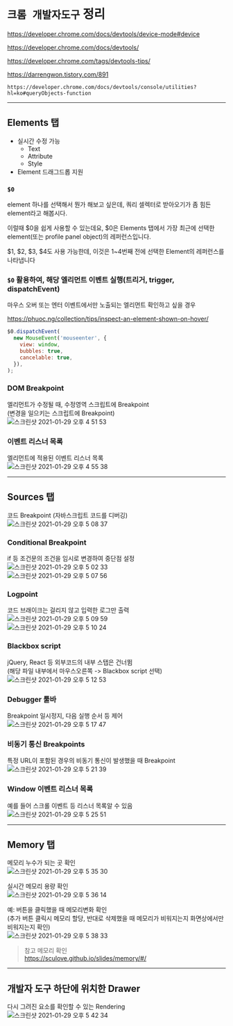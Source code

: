 # `크롬 개발자도구` 정리

https://developer.chrome.com/docs/devtools/device-mode#device

https://developer.chrome.com/docs/devtools/

https://developer.chrome.com/tags/devtools-tips/

https://darrengwon.tistory.com/891

`https://developer.chrome.com/docs/devtools/console/utilities?hl=ko#queryObjects-function`

---

## Elements 탭

- 실시간 수정 가능
  - Text
  - Attribute
  - Style
- Element 드래그드롭 지원

### `$0`

element 하나를 선택해서 뭔가 해보고 싶은데, 쿼리 셀렉터로 받아오기가 좀 힘든 element라고 해봅시다.

이럴때 $0을 쉽게 사용할 수 있는데요, $0은 Elements 탭에서 가장 최근에 선택한 element(또는 profile panel object)의 레퍼런스입니다.

$1, $2, $3, $4도 사용 가능한데, 이것은 1~4번째 전에 선택한 Element의 레퍼런스를 나타냅니다

### `$0` 활용하여, 해당 엘리먼트 이벤트 실행(트리거, trigger, dispatchEvent)

마우스 오버 또는 엔터 이벤트에서만 노출되는 엘리먼트 확인하고 싶을 경우

https://phuoc.ng/collection/tips/inspect-an-element-shown-on-hover/

```javascript
$0.dispatchEvent(
  new MouseEvent('mouseenter', {
    view: window,
    bubbles: true,
    cancelable: true,
  }),
);
```

### DOM Breakpoint

엘리먼트가 수정될 때, 수정영역 스크립트에 Breakpoint  
(변경을 일으키는 스크립트에 Breakpoint)  
![스크린샷 2021-01-29 오후 4 51 53](https://user-images.githubusercontent.com/10363214/106247007-4f2b2500-6252-11eb-9dd3-3ae56e167a8e.png)

### 이벤트 리스너 목록

엘리먼트에 적용된 이벤트 리스너 목록  
![스크린샷 2021-01-29 오후 4 55 38](https://user-images.githubusercontent.com/10363214/106247401-d4aed500-6252-11eb-8ed0-a83700a684b6.png)

---

## Sources 탭

코드 Breakpoint (자바스크립트 코드를 디버깅)  
![스크린샷 2021-01-29 오후 5 08 37](https://user-images.githubusercontent.com/10363214/106248669-a5996300-6254-11eb-83d1-dd9ccb2c2426.png)

### Conditional Breakpoint

if 등 조건문의 조건을 임시로 변경하여 중단점 설정  
![스크린샷 2021-01-29 오후 5 02 33](https://user-images.githubusercontent.com/10363214/106248062-cb723800-6253-11eb-9142-3c3afc54d7b1.png)  
![스크린샷 2021-01-29 오후 5 07 56](https://user-images.githubusercontent.com/10363214/106248590-8c90b200-6254-11eb-8de3-2a8333f86bcd.png)

### Logpoint

코드 브래이크는 걸리지 않고 입력한 로그만 출력  
![스크린샷 2021-01-29 오후 5 09 59](https://user-images.githubusercontent.com/10363214/106248830-e5604a80-6254-11eb-9769-2db2bb01b0af.png)  
![스크린샷 2021-01-29 오후 5 10 24](https://user-images.githubusercontent.com/10363214/106248831-e6917780-6254-11eb-8397-93f515a06b2d.png)

### Blackbox script

jQuery, React 등 외부코드의 내부 스탭은 건너뜀  
(해당 파일 내부에서 마우스오른쪽 -> Blackbox script 선택)  
![스크린샷 2021-01-29 오후 5 12 53](https://user-images.githubusercontent.com/10363214/106249290-87803280-6255-11eb-8858-88202233d1f5.png)

### Debugger 툴바

Breakpoint 일시정지, 다음 실행 순서 등 제어  
![스크린샷 2021-01-29 오후 5 17 47](https://user-images.githubusercontent.com/10363214/106249616-ef367d80-6255-11eb-985a-1f97fb8f35a4.png)

### 비동기 통신 Breakpoints

특정 URL이 포함된 경우의 비동기 통신이 발생했을 때 Breakpoint  
![스크린샷 2021-01-29 오후 5 21 39](https://user-images.githubusercontent.com/10363214/106250056-78e64b00-6256-11eb-9acd-500f1498525a.png)

### Window 이벤트 리스너 목록

예를 들어 스크롤 이벤트 등 리스너 목록알 수 있음  
![스크린샷 2021-01-29 오후 5 25 51](https://user-images.githubusercontent.com/10363214/106250495-0e81da80-6257-11eb-95fb-01e9b542e35e.png)

---

## Memory 탭

메모리 누수가 되는 곳 확인  
![스크린샷 2021-01-29 오후 5 35 30](https://user-images.githubusercontent.com/10363214/106251511-666d1100-6258-11eb-9353-21be5385b31f.png)

실시간 메모리 용량 확인  
![스크린샷 2021-01-29 오후 5 36 14](https://user-images.githubusercontent.com/10363214/106251596-83094900-6258-11eb-8561-bb9c6e10e099.png)

예: 버튼을 클릭했을 때 메모리변화 확인  
(추가 버튼 클릭시 메모리 할당, 반대로 삭제했을 때 메모리가 비워지는지 화면상에서만 비워지는지 확인)  
![스크린샷 2021-01-29 오후 5 38 33](https://user-images.githubusercontent.com/10363214/106251871-dda2a500-6258-11eb-8105-aefc0296db93.png)

> 참고 메모리 확인  
> https://sculove.github.io/slides/memory/#/

---

## 개발자 도구 하단에 위치한 Drawer

다시 그려진 요소를 확인할 수 있는 Rendering  
![스크린샷 2021-01-29 오후 5 42 34](https://user-images.githubusercontent.com/10363214/106252323-7afdd900-6259-11eb-884b-e9da88af45a5.png)
